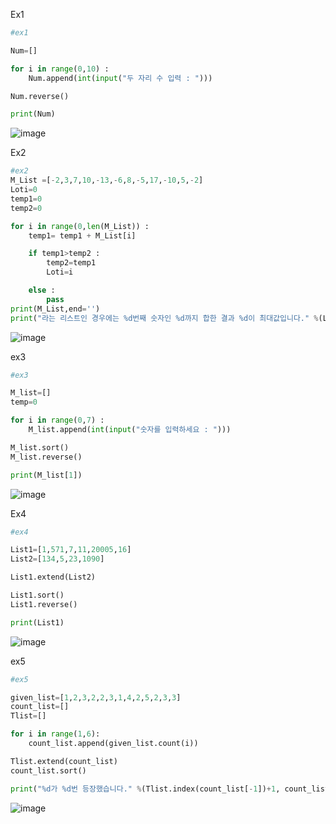 Ex1
```py
#ex1

Num=[]

for i in range(0,10) :
    Num.append(int(input("두 자리 수 입력 : ")))

Num.reverse()

print(Num)
```
![image](https://github.com/gnbhub/20231_Python_Study/assets/114458636/61dd5b69-4714-4b76-b360-9fb557fa5471)

Ex2
```py
#ex2
M_List =[-2,3,7,10,-13,-6,8,-5,17,-10,5,-2]
Loti=0
temp1=0
temp2=0

for i in range(0,len(M_List)) :
    temp1= temp1 + M_List[i]

    if temp1>temp2 :
        temp2=temp1
        Loti=i

    else :
        pass
print(M_List,end='')
print("라는 리스트인 경우에는 %d번째 숫자인 %d까지 합한 결과 %d이 최대값입니다." %(Loti+1,M_List[Loti],temp2))
```
![image](https://github.com/gnbhub/20231_Python_Study/assets/114458636/60ddd238-3185-48ba-9671-b87c3b204bae)

ex3
```py
#ex3

M_list=[]
temp=0

for i in range(0,7) :
    M_list.append(int(input("숫자를 입력하세요 : ")))

M_list.sort()
M_list.reverse()

print(M_list[1])
```
![image](https://github.com/gnbhub/20231_Python_Study/assets/114458636/d918d427-f7e8-4aff-8fb1-97c93517cd15)

Ex4
```py
#ex4

List1=[1,571,7,11,20005,16]
List2=[134,5,23,1090]

List1.extend(List2)

List1.sort()
List1.reverse()

print(List1)
```
![image](https://github.com/gnbhub/20231_Python_Study/assets/114458636/08e8ba64-e5bf-496d-944b-26ddeb54b512)

ex5
```py
#ex5

given_list=[1,2,3,2,2,3,1,4,2,5,2,3,3]
count_list=[]
Tlist=[]

for i in range(1,6):
    count_list.append(given_list.count(i))

Tlist.extend(count_list)
count_list.sort()

print("%d가 %d번 등장했습니다." %(Tlist.index(count_list[-1])+1, count_list[-1]))
```
![image](https://github.com/gnbhub/20231_Python_Study/assets/114458636/077d028f-3057-4d47-ac84-f578941deaba)

